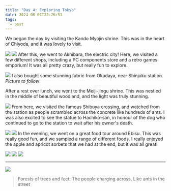 ```yaml
---
title: "Day 4: Exploring Tokyo"
date: 2024-08-01T22:26:53
tags:
  - post
---
```

We began the day by visiting the Kando Myojin shrine. This was in the heart of Chiyoda, and it was lovely to visit.

![](/media/1000018855.jpg)
![](/media/1000018858.jpg)
After this, we went to Akhibara, the electric city! Here, we visited a few different shops, including a PC components store and a retro games emporium! It was all pretty crazy, but really fun to explore.

![](/media/1000018875.jpg)
I also bought some stunning fabric from Okadaya, near Shinjuku station.
*Picture to follow*

After a rest over lunch, we went to the Meiji-jingu shrine. This was nestled in the middle of beautiful woodland, and the light was truly stunning. 

![](/media/1000018927.jpg)
From here, we visited the famous Shibuya crossing, and watched from the station as people scrambled across the concrete like hundreds of ants. I was also excited to see the statue to Hachikō-san, in honour of the dog who continued to go to the station to wait after his owner's death.

![](/media/1000018946.jpg)
![](/media/1000018960.jpg)
In the evening, we went on a great food tour around Ebisu. This was really good fun, and we sampled a range of different foods. I really enjoyed the apple and apricot sorbets that we had at the end, but it was all great!

![](/media/1000019021.jpg)
![](/media/1000018975.jpg)
![](/media/1000019024.jpg)

---

![](/media/1000019061.jpg)

> Forests of trees and feet:
> The people charging across,
> Like ants in the street 
